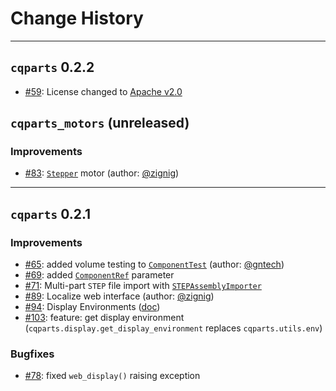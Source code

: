 # Change History

----
## `cqparts` 0.2.2

- [#59](https://github.com/fragmuffin/cqparts/issues/59): License changed to [Apache v2.0](https://github.com/fragmuffin/cqparts/blob/master/LICENSE)

## `cqparts_motors` (unreleased)

### Improvements

- [#83](https://github.com/fragmuffin/cqparts/pull/83): [`Stepper`](https://fragmuffin.github.io/cqparts/doc/api/cqparts_motors#cqparts_motors.stepper.Stepper) motor (author: [@zignig](https://github.com/zignig))


----
## `cqparts` 0.2.1

### Improvements

- [#65](https://github.com/fragmuffin/cqparts/pull/65): added volume testing to [`ComponentTest`](https://fragmuffin.github.io/cqparts/doc/api/cqparts.utils.html#cqparts.utils.test.ComponentTest) (author: [@gntech](https://github.com/gntech))
- [#69](https://github.com/fragmuffin/cqparts/pull/69): added [`ComponentRef`](https://fragmuffin.github.io/cqparts/doc/api/cqparts.params.html#cqparts.params.types.ComponentRef) parameter
- [#71](https://github.com/fragmuffin/cqparts/pull/71): Multi-part `STEP` file import with [`STEPAssemblyImporter`](https://fragmuffin.github.io/cqparts/doc/api/cqparts.codec.html#cqparts.codec.step.STEPAssemblyImporter)
- [#89](https://github.com/fragmuffin/cqparts/pull/89): Localize web interface (author: [@zignig](https://github.com/zignig))
- [#94](https://github.com/fragmuffin/cqparts/pull/94): Display Environments ([doc](https://fragmuffin.github.io/cqparts/doc/api/cqparts.display.html#cqparts.display.environment.DisplayEnvironment))
- [#103](https://github.com/fragmuffin/cqparts/pull/103): feature: get display environment (`cqparts.display.get_display_environment` replaces `cqparts.utils.env`)

### Bugfixes

- [#78](https://github.com/fragmuffin/cqparts/pull/78): fixed `web_display()` raising exception
